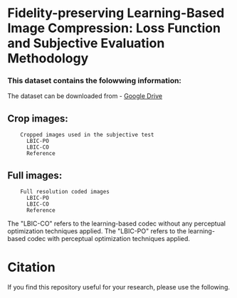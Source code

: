 # Fidelity-preserving Learning-Based Image Compression: Loss Function and Subjective Evaluation Methodology


### This dataset contains the folowwing information:
The dataset can be downloaded from - [Google Drive](https://drive.google.com/drive/folders/1-_5xZwyNyqXZSwcIZviTJPFFr7VioEeh?usp=drive_link)
   ##  Crop images:
        Cropped images used in the subjective test
          LBIC-PO
          LBIC-CO  
          Reference  
        
   ## Full images:
        Full resolution coded images
          LBIC-PO
          LBIC-CO  
          Reference    

The "LBIC-CO" refers to the learning-based codec without any perceptual optimization techniques applied.
The "LBIC-PO" refers to the learning-based codec with perceptual optimization techniques applied.


# Citation

If you find this repository useful for your research, please use the following.

